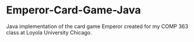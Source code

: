 # Emperor-Card-Game-Java
Java implementation of the card game Emperor created for my COMP 363 class at Loyola University Chicago.
